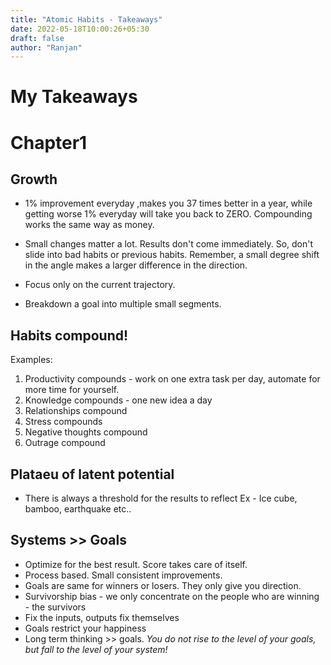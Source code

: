 ```yaml
---
title: "Atomic Habits - Takeaways"
date: 2022-05-18T10:00:26+05:30
draft: false
author: "Ranjan"
---
```


# My Takeaways

# Chapter1

## Growth
- 1% improvement everyday ,makes you 37 times better in a year, while getting worse 1% everyday will take you back to ZERO.
Compounding works the same way as money. 

- Small changes matter a lot. Results don't come immediately. So, don't slide into bad habits or previous habits. Remember, a small degree shift in the angle makes a larger difference in the direction.

- Focus only on the current trajectory.

- Breakdown a goal into multiple small segments.

## Habits compound!
Examples:
1. Productivity compounds - work on one extra task per day, automate for more time for yourself.
2. Knowledge compounds - one new idea a day
3. Relationships compound 
4. Stress compounds
5. Negative thoughts compound
6. Outrage compound

## Plataeu of latent potential
- There is always a threshold for the results to reflect
Ex - Ice cube, bamboo, earthquake etc..

## Systems >> Goals
- Optimize for the best result. Score takes care of itself.
- Process based. Small consistent improvements. 
- Goals are same for winners or losers. They only give you direction. 
- Survivorship bias - we only concentrate on the people who are winning - the survivors
- Fix the inputs, outputs fix themselves
- Goals restrict your happiness
- Long term thinking >> goals.
*You do not rise to the level of your goals, but fall to the level of your system!* 


